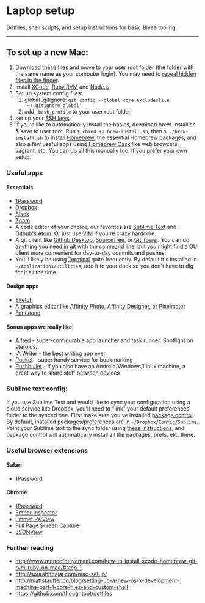 # Laptop setup

Dotfiles, shell scripts, and setup instructions for basic Bivee tooling.

----

## To set up a new Mac:

1. Download these files and move to your user root folder (the folder with the same name as your computer login). You may need to [reveal hidden files in the finder](http://ianlunn.co.uk/articles/quickly-showhide-hidden-files-mac-os-x-mavericks/).
2. Install [XCode](http://www.moncefbelyamani.com/how-to-install-xcode-homebrew-git-rvm-ruby-on-mac/#step-1), [Ruby RVM](https://www.moncefbelyamani.com/how-to-install-xcode-homebrew-git-rvm-ruby-on-mac/#step-5) and [Node.js](https://nodejs.org/en/download/package-manager/#osx).
3. Set up system config files:
    1. global .gitignore: `git config --global core.excludesfile '~/.gitignore_global'`
    2. add `.bash_profile` to your user root folder
4. set up your [SSH keys](https://help.github.com/articles/generating-ssh-keys/)
6. If you'd like to automatically install the basics, download brew-install.sh & save to user root. Run `$ chmod +x brew-install.sh`, then `$ ./brew-install.sh` to install [Homebrew](http://brew.sh), the essential Homebrew packages, and also a few useful apps using [Homebrew Cask](http://caskroom.io) like web browsers, vagrant, etc. You can do all this manually too, if you prefer your own setup.

### Useful apps

#### Essentials
- [1Password](https://agilebits.com/onepassword)
- [Dropbox](http://dropbox.com)
- [Slack](https://slack.com/downloads)
- [Zoom](http://zoom.us)
- A code editor of your choice; our favorites are [Sublime Text](http://www.sublimetext.com) and [Github's Atom](https://atom.io). Or just use [VIM](https://en.wikipedia.org/wiki/Vim_(text_editor)) if you're crazy hardcore.
- A git client like [Github Desktop](https://desktop.github.com), [SourceTree](https://www.sourcetreeapp.com), or [Git Tower](https://www.git-tower.com). You can do anything you need in git with the command line, but you might find a GUI client more convenient for day-to-day commits and pushes.
- You'll likely be using [Terminal](https://en.wikipedia.org/wiki/Terminal_%28OS_X%29) quite frequently. By default it's installed in `~/Applications/Utilities`; add it to your dock so you don't have to dig for it all the time.

#### Design apps
- [Sketch](http://www.sketchapp.com)
- A graphics editor like [Affinity Photo](https://affinity.serif.com/en-us/photo/), [Affinity Designer](https://affinity.serif.com/en-us/designer/), or [Pixelmator](http://www.pixelmator.com/mac/)
- [Fontstand](https://fontstand.com)

#### Bonus apps we really like:
- [Alfred](https://www.alfredapp.com) - super-configurable app launcher and task runner. Spotlight on steroids.
- [IA Writer](https://ia.net/writer) - the best writing app ever
- [Pocket](https://getpocket.com) - super handy service for bookmarking
- [Pushbullet](https://www.pushbullet.com) - if you also have an Android/Windows/Linux machine, a great way to share stuff between devices

### Sublime text config:
If you use Sublime Text and would like to sync your configuration using a cloud service like Dropbox, you'll need to "link" your default preferences folder to the synced one. First make sure you've installed [package control](https://packagecontrol.io/installation#st3). By default, installed packages/preferences are in `~/Dropbox/Config/Sublime`. Point your Sublime text to the sync folder using [these instructions](https://sublime.wbond.net/docs/syncing#dropbox-osx), and package control will automatically install all the packages, prefs, etc. there.

### Useful browser extensions

#### Safari
- [1Password](https://agilebits.com/onepassword/extensions)

#### Chrome
- [1Password](https://agilebits.com/onepassword/extensions)
- [Ember Inspector](https://chrome.google.com/webstore/detail/ember-inspector/bmdblncegkenkacieihfhpjfppoconhi)
- [Emmet Re:View](https://chrome.google.com/webstore/detail/emmet-review/epejoicbhllgiimigokgjdoijnpaphdp)
- [Full Page Screen Capture](https://chrome.google.com/webstore/detail/full-page-screen-capture/fdpohaocaechififmbbbbbknoalclacl)
- [JSONView](https://chrome.google.com/webstore/detail/jsonview/chklaanhfefbnpoihckbnefhakgolnmc)

### Further reading
- http://www.moncefbelyamani.com/how-to-install-xcode-homebrew-git-rvm-ruby-on-mac/#step-1
- http://sourabhbajaj.com/mac-setup/
- http://mattstauffer.co/blog/setting-up-a-new-os-x-development-machine-part-1-core-files-and-custom-shell
- https://github.com/thoughtbot/dotfiles
